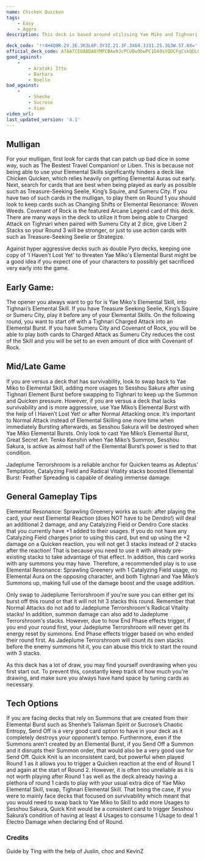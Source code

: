 ```yaml
---
name: Chicken Quicken
tags:
    - Easy
    - Aggro
description: This deck is based around utilising Yae Miko and Tighnari Skills to output massive damage with the above-average 3 damage reaction, Quicken. The goal of the deck is to pressure the opponent from game start to game end, making sure they cannot execute their game plans peacefully. 

deck_code: '!!4H4Q0R.2V.3E.3K3L6P.3Y3Z.21.3F.3X69.3J31.2S.3G3W.5T.6X='
official_deck_code: A7AA7CEOA8DA8YMPCBAw9JcPCUBw9bwPC1DA9sYQDCFgCskQDLGQC9cQDcGwDOsQDtAA
good_against:
    -
        - Arataki Itto
        - Barbara
        - Noelle
bad_against:
    -
        - Shenhe
        - Sucrose
        - Xiao
video_url: 
last_updated_version: '4.1'
---
```

 
## Mulligan
<CardRow :cards= "['The Bestest Travel Companion!', 'Liben', 'Treasure-Seeking Seelie', 'King\'s Squire', 'Sumeru City']"></CardRow>

For your mulligan, first look for cards that can patch up bad dice in some way, such as The Bestest Travel Companion! or Liben. This is because not being able to use your Elemental Skills significantly hinders a deck like Chicken Quicken, which relies heavily on getting Elemental Auras out early. Next, search for cards that are best when being played as early as possible such as Treasure-Seeking Seelie, King’s Squire, and Sumeru City. If you have two of such cards in the mulligan, to play them on Round 1 you should look to keep cards such as Changing Shifts or Elemental Resonance: Woven Weeds. Covenant of Rock is the featured Arcane Legend card of this deck. There are many ways in the deck to utilize it from being able to Charged Attack on Tighnari when paired with Sumeru City at 2 dice, give Liben 2 Stacks so your Round 3 will be stronger, or just to use action cards with such as Treasure-Seeking Seelie or Strategize.

Against hyper aggressive decks such as double Pyro decks, keeping one copy of 'I Haven't Lost Yet' to threaten Yae Miko's Elemental Burst might be a good idea if you expect one of your characters to possibly get sacrificed very early into the game.

## Early Game: 

The opener you always want to go for is Yae Miko's Elemental Skill, into Tighnari’s Elemental Skill. If you have Treasure Seeking Seelie, King’s Squire or Sumeru City, play it before any of your Elemental Skills. On the following round, you want to start off with a Tighnari Charged Attack into an Elemental Burst. If you have Sumeru City and Covenant of Rock, you will be able to play both cards to Charged Attack as Sumeru City reduces the cost of the Skill and you will be set to an even amount of dice with Covenant of Rock. 

## Mid/Late Game
<CardFan :cards="['I Haven\'t Lost Yet!', 'Elemental Resonance: Sprawling Greenery', 'Adeptus\' Temptation',]"></CardFan>

If you are versus a deck that has survivability, look to swap back to Yae Miko to Elemental Skill, adding more usages to Sesshou Sakura after using Tighnari Element Burst before swapping to Tighnari to keep up the Summon and Quicken pressure. However, if you are versus a deck that lacks survivability and is more aggressive, use Yae Miko’s Elemental Burst with the help of I Haven’t Lost Yet! or after Normal Attacking once. It’s important to Normal Attack instead of Elemental Skilling one more time when immediately Bursting afterwards, as Sesshou Sakura will be destroyed when Yae Miko Elemental Bursts. Only look to cast Yae Miko’s Elemental Burst, Great Secret Art: Tenko Kenshin when Yae Miko’s Summon, Sesshou Sakura, is active as almost half of the Elemental Burst’s power is tied to that condition.

Jadeplume Terrorshroom is a reliable anchor for Quicken teams as Adeptus' Temptation, Catalyzing Field and Radical Vitality stacks boosted Elemental Burst: Feather Spreading is capable of dealing immense damage. 

## General Gameplay Tips

Elemental Resonance: Sprawling Greenery works as such: after playing the card, your next Elemental Reaction (does NOT have to be Dendro!) will deal an additional 2 damage, and any Catalyzing Field or Dendro Core stacks that you currently have +1 added to their usages. If you do not have any Catalyzing Field charges prior to using this card, but end up using the +2 damage on a Quicken reaction, you will not get 3 stacks instead of 2 stacks after the reaction! That is because you need to use it with already pre-existing stacks to take advantage of that effect. In addition, this card works with any summons you may have. Therefore, a recommended play is to use Elemental Resonance: Sprawling Greenery with 1 Catalyzing Field usage, no Elemental Aura on the opposing character, and both Tighnari and Yae Miko’s Summons up, making full use of the damage boost and the usage addition.

Only swap to Jadeplume Terrorshroom if you're sure you can either get its burst off this round or that it will not hit 3 stacks this round. Remember that Normal Attacks do not add to Jadeplume Terrorshroom's Radical Vitality stacks! In addition, summon damage can also add to Jadeplume Terrorshroom's stacks. However, due to how End Phase effects trigger, if you end your round first, your Jadeplume Terrorshroom will never get its energy reset by summons. End Phase effects trigger based on who ended their round first. As Jadeplume Terrorshroom will count its own stacks before the enemy summons hit it, you can abuse this trick to start the round with 3 stacks.

As this deck has a lot of draw, you may find yourself overdrawing when you first start out. To prevent this, constantly keep track of how much you're drawing, and make sure you always have hand space by tuning cards as necessary.

## Tech Options
<CardFan :cards="['Send Off', 'Quick Knit' ]"></CardFan>

If you are facing decks that rely on Summons that are created from their Elemental Burst such as Shenhe’s Talisman Spirit or Sucrose’s Chaotic Entropy, Send Off is a very good card option to have in your deck as it completely destroys your opponent’s tempo. Furthermore, even if the Summons aren’t created by an Elemental Burst, if you Send Off a Summon and it disrupts their Summon order, that would also be a very good use for Send Off. Quick Knit is an inconsistent card, but powerful when played Round 1 as it allows you to trigger a Quicken reaction at the end of Round 1 and again at the start of Round 2. However, it is often too unreliable as it is not worth playing after Round 1 as well as the deck already having a plethora of round 1 cards to play with your usual extra dice of Yae Miko Elemental Skill, swap, Tighnari Elemental Skill. That being the case, If you were to mainly face decks that focused on survivability which meant that you would need to swap back to Yae Miko to Skill to add more Usages to Sesshou Sakura, Quick Knit would be a consistent card to trigger Sesshou Sakura’s condition of having at least 4 Usages to consume 1 Usage to deal 1 Electro Damage when declaring End of Round. 

### Credits
Guide by Ting with the help of Juslin, choc and KevinZ

